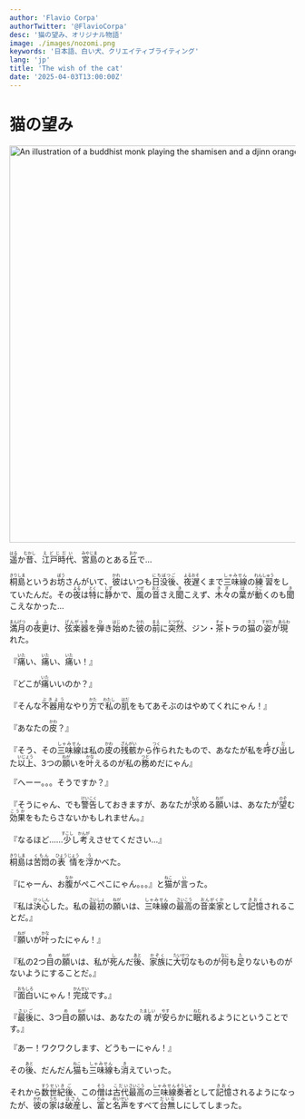 ```yaml
---
author: 'Flavio Corpa'
authorTwitter: '@FlavioCorpa'
desc: '猫の望み、オリジナル物語'
image: ./images/nozomi.png
keywords: '日本語、白い犬、クリエイティブライティング'
lang: 'jp'
title: 'The wish of the cat'
date: '2025-04-03T13:00:00Z'
---
```


# 猫の望み

<img src="./images/nozomi.png" alt="An illustration of a buddhist monk playing the shamisen and a djinn orange cat coming out of it" width="700px">

<ruby>遥<rt>はる</rt></ruby>か<ruby>昔<rt>むかし</rt></ruby>、<ruby>江戸時代<rt>えどじだい</rt></ruby>、<ruby>宮島<rt>みやじま</rt></ruby>のとある<ruby>丘<rt>おか</rt></ruby>で...

<ruby>桐島<rt>きりしま</rt></ruby>というお<ruby>坊<rt>ぼう</rt></ruby>さんがいて、<ruby>彼<rt>かれ</rt></ruby>はいつも<ruby>日没後<rt>にちぼつご</rt></ruby>、<ruby>夜遅<rt>よるおそ</rt></ruby>くまで<ruby>三味線<rt>しゃみせん</rt></ruby>の<ruby>練習<rt>れんしゅう</rt></ruby>をしていたんだ。その<ruby>夜<rt>よる</rt></ruby>は<ruby>特<rt>とく</rt></ruby>に<ruby>静<rt>しず</rt></ruby>かで、<ruby>風<rt>かぜ</rt></ruby>の<ruby>音<rt>おと</rt></ruby>さえ<ruby>聞<rt>き</rt></ruby>こえず、<ruby>木々<rt>きぎ</rt></ruby>の<ruby>葉<rt>は</rt></ruby>が<ruby>動<rt>うご</rt></ruby>くのも<ruby>聞<rt>き</rt></ruby>こえなかった...

<ruby>満月<rt>まんげつ</rt></ruby>の<ruby>夜更<rt>よふ</rt></ruby>け、<ruby>弦楽器<rt>げんがっき</rt></ruby>を<ruby>弾<rt>ひ</rt></ruby>き<ruby>始<rt>はじ</rt></ruby>めた<ruby>彼<rt>かれ</rt></ruby>の<ruby>前<rt>まえ</rt></ruby>に<ruby>突然<rt>とつぜん</rt></ruby>、ジン・<ruby>茶<rt>チャ</rt></ruby>トラの<ruby>猫<rt>ネコ</rt></ruby>の<ruby>姿<rt>すがた</rt></ruby>が<ruby>現<rt>あらわ</rt></ruby>れた。

『<ruby>痛<rt>いた</rt></ruby>い、<ruby>痛<rt>いた</rt></ruby>い、<ruby>痛<rt>いた</rt></ruby>い！』

『どこが<ruby>痛<rt>いた</rt></ruby>いいのか？』

『そんな<ruby>不器用<rt>ぶきよう</rt></ruby>なやり<ruby>方<rt>かた</rt></ruby>で<ruby>私<rt>わたし</rt></ruby>の<ruby>肌<rt>はだ</rt></ruby>をもてあそぶのはやめてくれにゃん！』

『あなたの<ruby>皮<rt>かわ</rt></ruby>？』

『そう、その<ruby>三味線<rt>しゃみせん</rt></ruby>は私の<ruby>皮<rt>かわ</rt></ruby>の<ruby>残骸<rt>ざんがい</rt></ruby>から<ruby>作<rt>つく</rt></ruby>られたもので、あなたが私を<ruby>呼<rt>よ</rt></ruby>び<ruby>出<rt>だ</rt></ruby>した<ruby>以上<rt>いじょう</rt></ruby>、3つの<ruby>願<rt>ねが</rt></ruby>いを<ruby>叶<rt>かな</rt></ruby>えるのが私の<ruby>務<rt>つと</rt></ruby>めだにゃん』

『へーー。。。そうですか？』

『そうにゃん、でも<ruby>警告<rt>けいこく</rt></ruby>しておきますが、あなたが<ruby>求<rt>もと</rt></ruby>める<ruby>願<rt>ねが</rt></ruby>いは、あなたが<ruby>望<rt>のぞ</rt></ruby>む<ruby>効果<rt>こうか</rt></ruby>をもたらさないかもしれません。』

『なるほど......<ruby>少<rt>すこし</rt></ruby>し<ruby>考<rt>かんが</rt></ruby>えさせてください...』

<ruby>桐島<rt>きりしま</rt></ruby>は<ruby>苦悶<rt>くもん</rt></ruby>の<ruby>表情<rt>ひょうじょう</rt></ruby>を<ruby>浮<rt>う</rt></ruby>かべた。

『にゃーん、お<ruby>腹<rt>なか</rt></ruby>がぺこぺこにゃん。。。』と<ruby>猫<rt>ねこ</rt></ruby>が<ruby>言<rt>い</rt></ruby>った。

『私は<ruby>決心<rt>けっしん</rt></ruby>した。私の<ruby>最初<rt>さいしょ</rt></ruby>の<ruby>願<rt>ねが</rt></ruby>いは、<ruby>三味線<rt>しゃみせん</rt></ruby>の<ruby>最高<rt>さいこう</rt></ruby>の<ruby>音楽家<rt>おんがくか</rt></ruby>として<ruby>記憶<rt>きおく</rt></ruby>されることだ。』

『<ruby>願<rt>ねが</rt></ruby>いが<ruby>叶<rt>かな</rt></ruby>ったにゃん！』

『私の2つ<ruby>目<rt>め</rt></ruby>の<ruby>願<rt>ねが</rt></ruby>いは、私が<ruby>死<rt>し</rt></ruby>んだ<ruby>後<rt>あと</rt></ruby>、<ruby>家族<rt>かぞく</rt></ruby>に<ruby>大切<rt>たいせつ</rt></ruby>なものが<ruby>何<rt>なに</rt></ruby>も<ruby>足<rt>た</rt></ruby>りないものがないようにすることだ。』

『<ruby>面白<rt>おもしろ</rt></ruby>いにゃん！<ruby>完成<rt>かんせい</rt></ruby>です。』

『<ruby>最後<rt>さいご</rt></ruby>に、3つ<ruby>目<rt>め</rt></ruby>の<ruby>願<rt>ねが</rt></ruby>いは、あなたの<ruby>魂<rt>たましい</rt></ruby>が<ruby>安<rt>やす</rt></ruby>らかに<ruby>眠<rt>ねむ</rt></ruby>れるようにということです。』

『あー！ワクワクします、どうもーにゃん！』

その<ruby>後<rt>あと</rt></ruby>、だんだん<ruby>猫<rt>ねこ</rt></ruby>も<ruby>三味線<rt>しゃみせん</rt></ruby>も<ruby>消<rt>き</rt></ruby>えていった。

それから<ruby>数<rt>すう</rt></ruby><ruby>世紀<rt>せいき</rt></ruby><ruby>後<rt>ご</rt></ruby>、この<ruby>僧<rt>そう</rt></ruby>は<ruby>古代<rt>こだい</rt></ruby><ruby>最高<rt>さいこう</rt></ruby>の<ruby>三味線<rt>しゃみせん</rt></ruby><ruby>奏者<rt>そうしゃ</rt></ruby>として<ruby>記憶<rt>きおく</rt></ruby>されるようになったが、<ruby>彼<rt>かれ</rt></ruby>の<ruby>家<rt>うち</rt></ruby>は<ruby>破産<rt>はさん</rt></ruby>し、<ruby>富<rt>とみ</rt></ruby>と<ruby>名声<rt>めいせい</rt></ruby>をすべて<ruby>台無<rt>だいな</rt></ruby>しにしてしまった。
